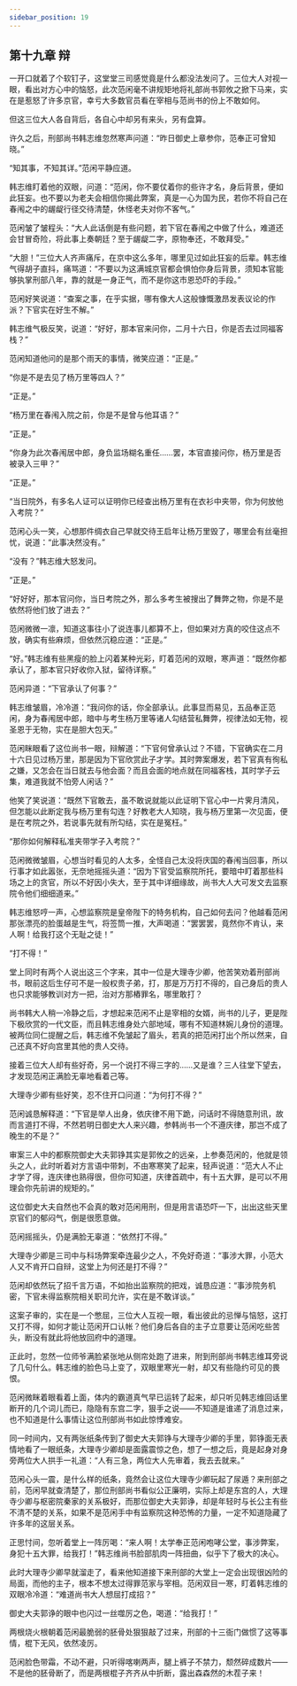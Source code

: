 ```yaml
---
sidebar_position: 19
---
```


## 第十九章 **辩**

一开口就着了个软钉子，这堂堂三司感觉竟是什么都没法发问了。三位大人对视一眼，看出对方心中的恼怒，此次范闲毫不讲规矩地将礼部尚书郭攸之掀下马来，实在是惹怒了许多京官，幸亏大多数官员看在宰相与范尚书的份上不敢如何。

但这三位大人各自背后，各自心中却另有来头，另有盘算。

许久之后，刑部尚书韩志维忽然寒声问道：“昨日御史上章参你，范奉正可曾知晓。”

“知其事，不知其详。”范闲平静应道。

韩志维盯着他的双眼，问道：“范闲，你不要仗着你的些许才名，身后背景，便如此狂妄。也不要以为老夫会相信你揭此弊案，真是一心为国为民，若你不将自己在春闱之中的龌龊行径交待清楚，休怪老夫对你不客气。”

范闲皱了皱程头：“大人此话倒是有些问题，若下官在春闱之中做了什么，难道还会甘冒奇险，将此事上奏朝廷？至于龌龊二字，原物奉还，不敢拜受。”

“大胆！”三位大人齐声痛斥，在京中这么多年，哪里见过如此狂妄的后辈。韩志维气得胡子直抖，痛骂道：“不要以为这满城京官都会惧怕你身后背景，须知本官能够执掌刑部八年，靠的就是一身正气，而不是你这市恩恐吓的手段。”

范闲好笑说道：“查案之事，在乎实据，哪有像大人这般慷慨激昂发表议论的作派？下官实在好生不解。”

韩志维气极反笑，说道：“好好，那本官来问你，二月十六日，你是否去过同福客栈？”

范闲知道他问的是那个雨天的事情，微笑应道：“正是。”

“你是不是去见了杨万里等四人？”

“正是。”

“杨万里在春闱入院之前，你是不是曾与他耳语？”

“正是。”

“你身为此次春闱居中郎，身负监场糊名重任……罢，本官直接问你，杨万里是否被录入三甲？”

“正是。”

“当日院外，有多名人证可以证明你已经查出杨万里有在衣衫中夹带，你为何放他入考院？”

范闲心头一笑，心想那件绸衣自己早就交待王启年让杨万里毁了，哪里会有丝毫担忧，说道：“此事决然没有。”

“没有？”韩志维大怒发问。

“正是。”

“好好好，那本官问你，当日考院之外，那么多考生被搜出了舞弊之物，你是不是依然将他们放了进去？”

范闲微微一凛，知道这事往小了说连事儿都算不上，但如果对方真的咬住这点不放，确实有些麻烦，但依然沉稳应道：“正是。”

“好。”韩志维有些黑瘦的脸上闪着某种光彩，盯着范闲的双眼，寒声道：“既然你都承认了，那本官只好收你入狱，留待详察。”

范闲异道：“下官承认了何事？”

韩志维皱眉，冷冷道：“我问你的话，你全部承认。此事显而易见，五品奉正范闲，身为春闱居中郎，暗中与考生杨万里等诸人勾结营私舞弊，视律法如无物，视圣恩于无物，实在是胆大包天。”

范闲眯眼看了这位尚书一眼，辩解道：“下官何曾承认过？不错，下官确实在二月十六日见过杨万里，那是因为下官欣赏此子才学。其时弊案爆发，若下官真有徇私之嫌，又怎会在当日就去与他会面？而且会面的地点就在同福客栈，其时学子云集，难道我就不怕旁人闲话？”

他笑了笑说道：“既然下官敢去，虽不敢说就能以此证明下官心中一片霁月清风，但怎能以此断定我与杨万里有勾连？好教老大人知晓，我与杨万里第一次见面，便是在考院之外，若说事先就有所勾结，实在是冤枉。”

“那你如何解释私准夹带学子入考院？”

范闲微微皱眉，心想当时看见的人太多，全怪自己太没将庆国的春闱当回事，所以行事才如此嚣张，无奈地摇摇头道：“因为下官受监察院所托，要暗中盯着那些科场之上的贪官，所以不好因小失大，至于其中详细缘故，尚书大人大可发文去监察院令他们细细道来。”

韩志维怒哼一声，心想监察院是皇帝陛下的特务机构，自己如何去问？他越看范闲那张漂亮的脸蛋越是生气，将签筒一推，大声喝道：“罢罢罢，竟然你不肯认，来人啊！给我打这个无耻之徒！”

“打不得！”

堂上同时有两个人说出这三个字来，其中一位是大理寺少卿，他苦笑劝着刑部尚书，眼前这后生仔可不是一般权贵子弟，打，那是万万打不得的，自己身后的贵人也只求能够教训对方一把，治对方那樁罪名，哪里敢打？

尚书韩大人稍一冷静之后，才想起来范闲不止是宰相的女婿，尚书的儿子，更是陛下极欣赏的一代文臣，而且韩志维身处六部地域，哪有不知道林婉儿身份的道理。被两位同仁提醒之后，韩志维不免皱起了眉头，若真的把范闲打出个所以然来，自己还真不好向宫里其他的贵人交待。

接着三位大人却有些好奇，另一个说打不得三字的……又是谁？三人往堂下望去，才发现范闲正满脸无辜地看着己等。

大理寺少卿有些好笑，忍不住开口问道：“为何打不得？”

范闲诚恳解释道：“下官是举人出身，依庆律不用下跪，问话时不得随意刑讯，故而言道打不得，不然若明日御史大人来兴趣，参韩尚书一个不遵庆律，那岂不成了晚生的不是？”

审案三人中的都察院御史大夫郭铮其实是郭攸之的远亲，上参奏范闲的，他就是领头之人，此时听着对方言语中带刺，不由寒寒笑了起来，轻声说道：“范大人不止才学了得，连庆律也熟得很，但你可知道，庆律首疏中，有十五大罪，是可以不用理会你先前讲的规矩的。”

这位御史大夫自然也不会真的敢对范闲用刑，但是用言语恐吓一下，出出这些天里京官们的郁闷气，倒是很愿意做。

范闲摇摇头，仍是满脸无辜道：“依然打不得。”

大理寺少卿是三司中与科场弊案牵连最少之人，不免好奇道：“事涉大罪，小范大人又不肯开口自辩，这堂上为何还是打不得？”

范闲却依然玩了招千言万语，不如抬出监察院的把戏，诚恳应道：“事涉院务机密，下官未得监察院相关职司允许，实在是不敢详谈。”

这案子审的，实在是一个憋屈，三位大人互视一眼，看出彼此的忌惮与恼怒，这打又打不得，如何才能让范闲开口认帐？他们身后各自的主子立意要让范闲吃些苦头，断没有就此将他放回府中的道理。

正此时，忽然一位师爷满脸紧张地从侧帘处跑了进来，附到刑部尚书韩志维耳旁说了几句什么。韩志维的脸色马上变了，双眼里寒光一射，却又有些隐约可见的畏恨。

范闲微眯着眼看着上面，体内的霸道真气早已运转了起来，却只听见韩志维回话里断开的几个词儿而已，隐隐有东宫二字，狠手之说——不知道是谁递了消息过来，也不知道是什么事情让这位刑部尚书如此惊悸难安。

同一时间内，又有两张纸条传到了御史大夫郭铮与大理寺少卿的手里，郭铮面无表情地看了一眼纸条，大理寺少卿却是面露震惊之色，想了一想之后，竟是起身对身旁两位大人拱手一礼道：“人有三急，两位大人先审着，我去去就来。”

范闲心头一震，是什么样的纸条，竟然会让这位大理寺少卿玩起了尿遁？来刑部之前，范闲早就查清楚了，那位刑部尚书看似公正廉明，实际上却是东宫的人，大理寺少卿与枢密院秦家的关系极好，而那位御史大夫郭诤，却是年轻时与长公主有些不清不楚的关系，如果不是范闲手中有监察院这种恐怖的力量，一定不知道隐藏了许多年的这层关系。

正思忖间，忽听着堂上一阵厉喝：“来人啊！太学奉正范闲咆哮公堂，事涉弊案，身犯十五大罪，给我打！”韩志维尚书脸部肌肉一阵扭曲，似乎下了极大的决心。

此时大理寺少卿早就溜走了，看来他知道接下来刑部的大堂上一定会出现很凶险的局面，而他的主子，根本不想太过得罪范家与宰相。范闲双目一寒，盯着韩志维的双眼冷冷道：“难道尚书大人想屈打成招？”

御史大夫郭诤的眼中也闪过一丝噬厉之色，喝道：“给我打！”

两根烧火根朝着范闲最脆弱的胚骨处狠狠敲了过来，刑部的十三衙门做惯了这等事情，棍下无风，依然凌厉。

范闲脸色带霜，不动不避，只听得喀喇两声，腿上裤子不禁力，颓然碎成数片——不是他的胚骨断了，而是两根棍子齐齐从中折断，露出森森然的木茬子来！

